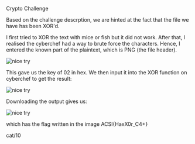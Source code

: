 Crypto Challenge

Based on the challenge descrption, we are hinted at the fact that the file we have has been XOR'd.

I first tried to XOR the text with mice or fish but it did not work. After that, I realised the cyberchef had a way to brute force the characters. Hence, I entered the known part of the plaintext, which is PNG (the file header).

![nice try](https://github.com/appventuremoment/ctf_tools/blob/main/Past%20CTF%20Challenges/Hack%40AC%202024/Hacker%20Cat/Solution/image1.png)

This gave us the key of 02 in hex. We then input it into the XOR function on cyberchef to get the result:

![nice try](https://github.com/appventuremoment/ctf_tools/blob/main/Past%20CTF%20Challenges/Hack%40AC%202024/Hacker%20Cat/Solution/image2.png)

Downloading the output gives us:

![nice try](https://github.com/appventuremoment/ctf_tools/blob/main/Past%20CTF%20Challenges/Hack%40AC%202024/Hacker%20Cat/Solution/output.png)

which has the flag written in the image ACSI{HaxX0r_C4+}

cat/10